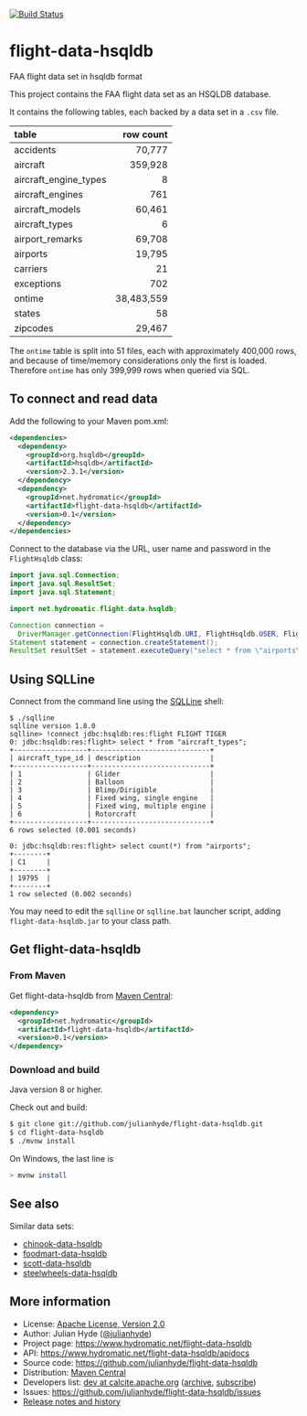 <!--
{% comment %}
Licensed to Julian Hyde under one or more contributor license
agreements.  See the NOTICE file distributed with this work
for additional information regarding copyright ownership.
Julian Hyde licenses this file to you under the Apache
License, Version 2.0 (the "License"); you may not use this
file except in compliance with the License.  You may obtain a
copy of the License at

http://www.apache.org/licenses/LICENSE-2.0

Unless required by applicable law or agreed to in writing,
software distributed under the License is distributed on an
"AS IS" BASIS, WITHOUT WARRANTIES OR CONDITIONS OF ANY KIND,
either express or implied.  See the License for the specific
language governing permissions and limitations under the
License.
{% endcomment %}
-->
[![Build Status](https://github.com/julianhyde/flight-data-hsqldb/actions/workflows/main.yml/badge.svg?branch=main)](https://github.com/julianhyde/flight-data-hsqldb/actions?query=branch%3Amain)

# flight-data-hsqldb
FAA flight data set in hsqldb format

This project contains the FAA flight data set as an
HSQLDB database.

It contains the following tables, each backed by a data set in a `.csv` file.

| table                 | row count 
| :-------------------- | ----------:
| accidents             | 70,777 
| aircraft              | 359,928
| aircraft_engine_types | 8
| aircraft_engines      | 761
| aircraft_models       | 60,461
| aircraft_types        | 6
| airport_remarks       | 69,708
| airports              | 19,795
| carriers              | 21
| exceptions            | 702
| ontime                | 38,483,559
| states                | 58
| zipcodes              | 29,467

The `ontime` table is split into 51 files, each with approximately 400,000
rows, and because of time/memory considerations only the first is loaded.
Therefore `ontime` has only 399,999 rows when queried via SQL.

## To connect and read data

Add the following to your Maven pom.xml:
```xml
<dependencies>
  <dependency>
    <groupId>org.hsqldb</groupId>
    <artifactId>hsqldb</artifactId>
    <version>2.3.1</version>
  </dependency>
  <dependency>
    <groupId>net.hydromatic</groupId>
    <artifactId>flight-data-hsqldb</artifactId>
    <version>0.1</version>
  </dependency>
</dependencies>
```

Connect to the database via the URL, user name and password in the
`FlightHsqldb` class:

```java
import java.sql.Connection;
import java.sql.ResultSet;
import java.sql.Statement;

import net.hydromatic.flight.data.hsqldb;

Connection connection =
  DriverManager.getConnection(FlightHsqldb.URI, FlightHsqldb.USER, FlightHsqldb.PASSWORD);
Statement statement = connection.createStatement();
ResultSet resultSet = statement.executeQuery("select * from \"airports\"");
```

## Using SQLLine

Connect from the command line using the [SQLLine](https://github.com/julianhyde/sqlline) shell:

```
$ ./sqlline
sqlline version 1.8.0
sqlline> !connect jdbc:hsqldb:res:flight FLIGHT TIGER
0: jdbc:hsqldb:res:flight> select * from "aircraft_types";
+------------------+-----------------------------+
| aircraft_type_id | description                 |
+------------------+-----------------------------+
| 1                | Glider                      |
| 2                | Balloon                     |
| 3                | Blimp/Dirigible             |
| 4                | Fixed wing, single engine   |
| 5                | Fixed wing, multiple engine |
| 6                | Rotorcraft                  |
+------------------+-----------------------------+
6 rows selected (0.001 seconds)

0: jdbc:hsqldb:res:flight> select count(*) from "airports";
+--------+
| C1     |
+--------+
| 19795  |
+--------+
1 row selected (0.002 seconds)
```

You may need to edit the `sqlline` or `sqlline.bat` launcher script,
adding `flight-data-hsqldb.jar` to your class path.

## Get flight-data-hsqldb

### From Maven

Get flight-data-hsqldb from
<a href="https://search.maven.org/#search%7Cga%7C1%7Cg%3Anet.hydromatic%20a%3Aflight-data-hsqldb">Maven Central</a>:

```xml
<dependency>
  <groupId>net.hydromatic</groupId>
  <artifactId>flight-data-hsqldb</artifactId>
  <version>0.1</version>
</dependency>
```

### Download and build

Java version 8 or higher.

Check out and build:

```bash
$ git clone git://github.com/julianhyde/flight-data-hsqldb.git
$ cd flight-data-hsqldb
$ ./mvnw install
```

On Windows, the last line is

```bash
> mvnw install
```

## See also

Similar data sets:

* [chinook-data-hsqldb](https://github.com/julianhyde/chinook-data-hsqldb)
* [foodmart-data-hsqldb](https://github.com/julianhyde/foodmart-data-hsqldb)
* [scott-data-hsqldb](https://github.com/julianhyde/scott-data-hsqldb)
* [steelwheels-data-hsqldb](https://github.com/julianhyde/steelwheels-data-hsqldb)

## More information

* License: <a href="LICENSE">Apache License, Version 2.0</a>
* Author: Julian Hyde (<a href="https://twitter.com/julianhyde">@julianhyde</a>)
* Project page: https://www.hydromatic.net/flight-data-hsqldb
* API: https://www.hydromatic.net/flight-data-hsqldb/apidocs
* Source code: https://github.com/julianhyde/flight-data-hsqldb
* Distribution: <a href="https://search.maven.org/#search%7Cga%7C1%7Ca%3A%22flight-data-hsqldb%22">Maven Central</a>
* Developers list:
  <a href="mailto:dev@calcite.apache.org">dev at calcite.apache.org</a>
  (<a href="https://mail-archives.apache.org/mod_mbox/calcite-dev/">archive</a>,
  <a href="mailto:dev-subscribe@calcite.apache.org">subscribe</a>)
* Issues: https://github.com/julianhyde/flight-data-hsqldb/issues
* <a href="HISTORY.md">Release notes and history</a>
